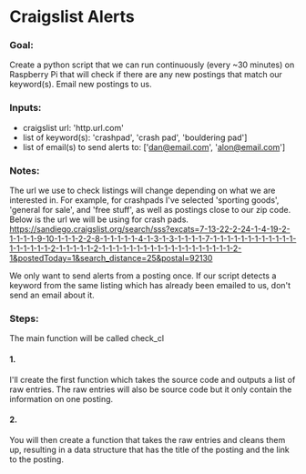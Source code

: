 # Craigslist Alerts

### Goal: 
Create a python script that we can run continuously (every ~30 minutes) on Raspberry Pi that will check if there are any new postings that match our keyword(s). Email new postings to us.

### Inputs: 
* craigslist url: 'http.url.com'
* list of keyword(s): 'crashpad', 'crash pad', 'bouldering pad']
* list of email(s) to send alerts to: ['dan@email.com', 'alon@email.com']

### Notes:
The url we use to check listings will change depending on what we are interested in. For example, for crashpads I've selected 'sporting goods', 'general for sale', and 'free stuff', as well as postings close to our zip code. 
Below is the url we will be using for crash pads.
https://sandiego.craigslist.org/search/sss?excats=7-13-22-2-24-1-4-19-2-1-1-1-1-9-10-1-1-1-2-2-8-1-1-1-1-1-4-1-3-1-3-1-1-1-1-7-1-1-1-1-1-1-1-1-1-1-1-1-1-1-1-1-1-1-2-1-1-1-1-1-2-1-1-1-1-1-1-1-1-1-1-1-1-1-1-1-1-1-1-1-2-1&postedToday=1&search_distance=25&postal=92130

We only want to send alerts from a posting once. If our script detects a keyword from the same listing which has already been emailed to us, don't send an email about it.

### Steps:
The main function will be called check_cl

#### 1.
I'll create the first function which takes the source code and outputs a list of raw entries. The raw entries will also be source code but it only contain the information on one posting.

#### 2.
You will then create a function that takes the raw entries and cleans them up, resulting in a data structure that has the title of the posting and the link to the posting.

